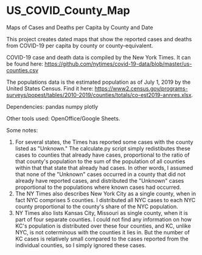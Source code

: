 # US_COVID_County_Map
Maps of Cases and Deaths per Capita by County and Date

This project creates dated maps that show the reported cases and deaths from COVID-19 per capita by county or county-equivalent.

COVID-19 case and death data is compiled by the New York Times.
It can be found here: https://github.com/nytimes/covid-19-data/blob/master/us-counties.csv

The populations data is the estimated population as of July 1, 2019 by the United States Census.
Find it here: https://www2.census.gov/programs-surveys/popest/tables/2010-2019/counties/totals/co-est2019-annres.xlsx.

Dependencies:
pandas
numpy
plotly

Other tools used:
OpenOffice/Google Sheets.

Some notes:

1. For several states, the Times has reported some cases with the county listed as "Unknown." The calculate.py script simply redistibutes these cases to counties that already have cases, proportional to the ratio of that county's population to the sum of the population of all counties within that that state that already had cases. In other words, I assumed that none of the "Unknown" cases occurred in a county that did not already have reported cases, and distributed the "Unknown" cases proportional to the populations where known cases had occurred.
2. The NY Times also describes New York City as a single county, when in fact NYC comprises 5 counties. I distributed all NYC cases to each NYC county proportional to the county's share of the NYC population.
3. NY Times also lists Kansas City, Missouri as single county, when it is part of four separate counties. I could not find any information on how KC's population is distributed over these four counties, and KC, unlike NYC, is not coterminous with the counties it lies in. But the number of KC cases is relatively small compared to the cases reported from the individual counties, so I simply ignored these cases.
